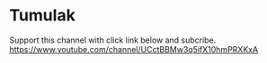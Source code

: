 # Tumulak
Support this channel with click link below and subcribe. https://www.youtube.com/channel/UCctBBMw3q5ifX10hmPRXKxA
